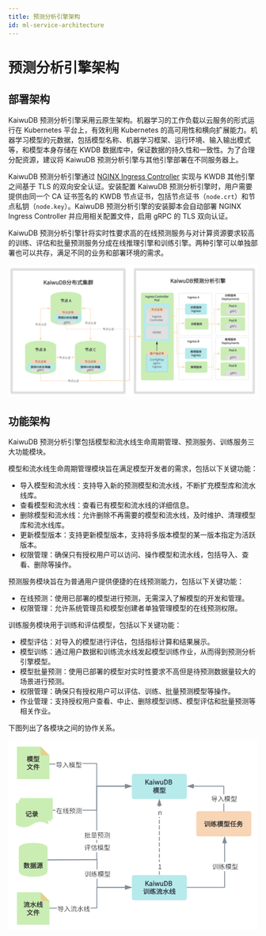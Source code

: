 ```yaml
---
title: 预测分析引擎架构
id: ml-service-architecture
---
```


# 预测分析引擎架构

## 部署架构

KaiwuDB 预测分析引擎采用云原生架构。机器学习的工作负载以云服务的形式运行在 Kubernetes 平台上，有效利用 Kubernetes 的高可用性和横向扩展能力。机器学习模型的元数据，包括模型名称、机器学习框架、运行环境、输入输出模式等，和模型本身存储在 KWDB 数据库中，保证数据的持久性和一致性。为了合理分配资源，建议将 KaiwuDB 预测分析引擎与其他引擎部署在不同服务器上。

KaiwuDB 预测分析引擎通过 [NGINX Ingress Controller](https://kubernetes.github.io/ingress-nginx/) 实现与 KWDB 其他引擎之间基于 TLS 的双向安全认证。安装配置 KaiwuDB 预测分析引擎时，用户需要提供由同一个 CA 证书签名的 KWDB 节点证书，包括节点证书（`node.crt`）和节点私钥（`node.key`）。KaiwuDB 预测分析引擎的安装脚本会自动部署 NGINX Ingress Controller 并应用相关配置文件，启用 gRPC 的 TLS 双向认证。

KaiwuDB 预测分析引擎针将实时性要求高的在线预测服务与对计算资源要求较高的训练、评估和批量预测服务分成在线推理引擎和训练引擎。两种引擎可以单独部署也可以共存，满足不同的业务和部署环境的需求。

![](../static/ml-service/T6Jzbje54o7hYnx36EZc48zrnOd.png)

## 功能架构

KaiwuDB 预测分析引擎包括模型和流水线生命周期管理、预测服务、训练服务三大功能模块。

模型和流水线生命周期管理模块旨在满足模型开发者的需求，包括以下关键功能：

- 导入模型和流水线：支持导入新的预测模型和流水线，不断扩充模型库和流水线库。
- 查看模型和流水线：查看已有模型和流水线的详细信息。
- 删除模型和流水线：允许删除不再需要的模型和流水线，及时维护、清理模型库和流水线库。
- 更新模型版本：支持更新模型版本，支持将多版本模型的某一版本指定为活跃版本。
- 权限管理：确保只有授权用户可以访问、操作模型和流水线，包括导入、查看、删除等操作。

预测服务模块旨在为普通用户提供便捷的在线预测能力，包括以下关键功能：

- 在线预测：使用已部署的模型进行预测，无需深入了解模型的开发和管理。
- 权限管理：允许系统管理员和模型创建者单独管理模型的在线预测权限。

训练服务模块用于训练和评估模型，包括以下关键功能：

- 模型评估：对导入的模型进行评估，包括指标计算和结果展示。
- 模型训练：通过用户数据和训练流水线发起模型训练作业，从而得到预测分析引擎模型。
- 模型批量预测：使用已部署的模型对实时性要求不高但是待预测数据量较大的场景进行预测。
- 权限管理：确保只有授权用户可以评估、训练、批量预测模型等操作。
- 作业管理：支持授权用户查看、中止、删除模型训练、模型评估和批量预测等相关作业。

下图列出了各模块之间的协作关系。

![](../static/ml-service/G3LTblIQdoCqhLxmQoFcrYkinbe.png)
